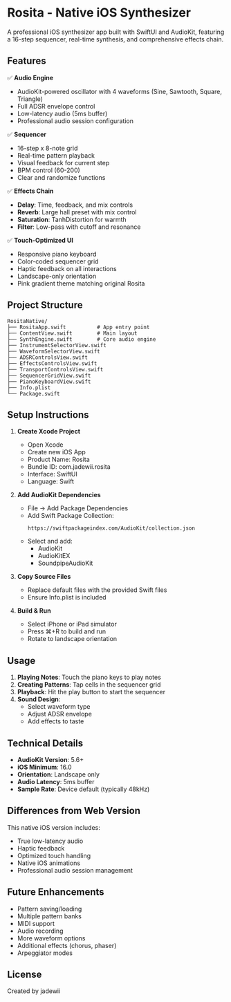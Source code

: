 # Rosita - Native iOS Synthesizer

A professional iOS synthesizer app built with SwiftUI and AudioKit, featuring a 16-step sequencer, real-time synthesis, and comprehensive effects chain.

## Features

✅ **Audio Engine**
- AudioKit-powered oscillator with 4 waveforms (Sine, Sawtooth, Square, Triangle)
- Full ADSR envelope control
- Low-latency audio (5ms buffer)
- Professional audio session configuration

✅ **Sequencer**
- 16-step x 8-note grid
- Real-time pattern playback
- Visual feedback for current step
- BPM control (60-200)
- Clear and randomize functions

✅ **Effects Chain**
- **Delay**: Time, feedback, and mix controls
- **Reverb**: Large hall preset with mix control
- **Saturation**: TanhDistortion for warmth
- **Filter**: Low-pass with cutoff and resonance

✅ **Touch-Optimized UI**
- Responsive piano keyboard
- Color-coded sequencer grid
- Haptic feedback on all interactions
- Landscape-only orientation
- Pink gradient theme matching original Rosita

## Project Structure

```
RositaNative/
├── RositaApp.swift          # App entry point
├── ContentView.swift        # Main layout
├── SynthEngine.swift        # Core audio engine
├── InstrumentSelectorView.swift
├── WaveformSelectorView.swift
├── ADSRControlsView.swift
├── EffectsControlsView.swift
├── TransportControlsView.swift
├── SequencerGridView.swift
├── PianoKeyboardView.swift
├── Info.plist
└── Package.swift
```

## Setup Instructions

1. **Create Xcode Project**
   - Open Xcode
   - Create new iOS App
   - Product Name: Rosita
   - Bundle ID: com.jadewii.rosita
   - Interface: SwiftUI
   - Language: Swift

2. **Add AudioKit Dependencies**
   - File → Add Package Dependencies
   - Add Swift Package Collection:
     ```
     https://swiftpackageindex.com/AudioKit/collection.json
     ```
   - Select and add:
     - AudioKit
     - AudioKitEX
     - SoundpipeAudioKit

3. **Copy Source Files**
   - Replace default files with the provided Swift files
   - Ensure Info.plist is included

4. **Build & Run**
   - Select iPhone or iPad simulator
   - Press ⌘+R to build and run
   - Rotate to landscape orientation

## Usage

1. **Playing Notes**: Touch the piano keys to play notes
2. **Creating Patterns**: Tap cells in the sequencer grid
3. **Playback**: Hit the play button to start the sequencer
4. **Sound Design**: 
   - Select waveform type
   - Adjust ADSR envelope
   - Add effects to taste

## Technical Details

- **AudioKit Version**: 5.6+
- **iOS Minimum**: 16.0
- **Orientation**: Landscape only
- **Audio Latency**: 5ms buffer
- **Sample Rate**: Device default (typically 48kHz)

## Differences from Web Version

This native iOS version includes:
- True low-latency audio
- Haptic feedback
- Optimized touch handling
- Native iOS animations
- Professional audio session management

## Future Enhancements

- Pattern saving/loading
- Multiple pattern banks
- MIDI support
- Audio recording
- More waveform options
- Additional effects (chorus, phaser)
- Arpeggiator modes

## License

Created by jadewii